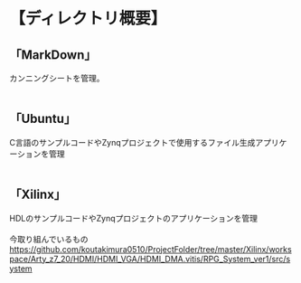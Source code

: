 # 【ディレクトリ概要】
## 「MarkDown」
カンニングシートを管理。</br>
</br>

## 「Ubuntu」
C言語のサンプルコードやZynqプロジェクトで使用するファイル生成アプリケーションを管理</br>
</br>

## 「Xilinx」
HDLのサンプルコードやZynqプロジェクトのアプリケーションを管理</br>
</br>
今取り組んでいるもの
https://github.com/koutakimura0510/ProjectFolder/tree/master/Xilinx/workspace/Arty_z7_20/HDMI/HDMI_VGA/HDMI_DMA.vitis/RPG_System_ver1/src/system</br>
</br>